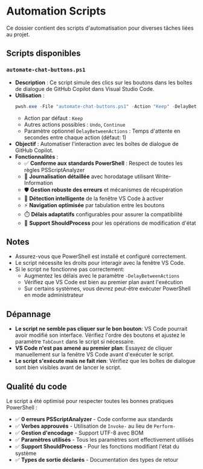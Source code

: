 # Automation Scripts

Ce dossier contient des scripts d'automatisation pour diverses tâches liées au projet.

## Scripts disponibles

### `automate-chat-buttons.ps1`

- **Description** : Ce script simule des clics sur les boutons dans les boîtes de dialogue de GitHub Copilot dans Visual Studio Code.
- **Utilisation** :
  ```powershell
  pwsh.exe -File "automate-chat-buttons.ps1" -Action "Keep" -DelayBetweenActions 1
  ```
  - Action par défaut : `Keep`
  - Autres actions possibles : `Undo`, `Continue`
  - Paramètre optionnel `DelayBetweenActions` : Temps d'attente en secondes entre chaque action (défaut: 1)
- **Objectif** : Automatiser l'interaction avec les boîtes de dialogue de GitHub Copilot.
- **Fonctionnalités** :
  - ✅ **Conforme aux standards PowerShell** : Respect de toutes les règles PSScriptAnalyzer
  - 📝 **Journalisation détaillée** avec horodatage utilisant Write-Information
  - 🛡️ **Gestion robuste des erreurs** et mécanismes de récupération
  - 🎯 **Détection intelligente** de la fenêtre VS Code à activer
  - ⚡ **Navigation optimisée** par tabulation entre les boutons
  - ⏱️ **Délais adaptatifs** configurables pour assurer la compatibilité
  - 🔧 **Support ShouldProcess** pour les opérations de modification d'état

## Notes

- Assurez-vous que PowerShell est installé et configuré correctement.
- Le script nécessite les droits pour interagir avec la fenêtre VS Code.
- Si le script ne fonctionne pas correctement:
  - Augmentez les délais avec le paramètre `-DelayBetweenActions`
  - Vérifiez que VS Code est bien au premier plan avant l'exécution
  - Sur certains systèmes, vous devrez peut-être exécuter PowerShell en mode administrateur

## Dépannage

- **Le script ne semble pas cliquer sur le bon bouton**: VS Code pourrait avoir modifié son interface. Vérifiez l'ordre des boutons et ajustez le paramètre `TabCount` dans le script si nécessaire.
- **VS Code n'est pas amené au premier plan**: Essayez de cliquer manuellement sur la fenêtre VS Code avant d'exécuter le script.
- **Le script s'exécute mais ne fait rien**: Vérifiez que les boîtes de dialogue sont bien visibles avant de lancer le script.

## Qualité du code

Le script a été optimisé pour respecter toutes les bonnes pratiques PowerShell :
- ✅ **0 erreurs PSScriptAnalyzer** - Code conforme aux standards
- ✅ **Verbes approuvés** - Utilisation de `Invoke-` au lieu de `Perform-`
- ✅ **Gestion d'encodage** - Support UTF-8 avec BOM
- ✅ **Paramètres utilisés** - Tous les paramètres sont effectivement utilisés
- ✅ **Support ShouldProcess** - Pour les fonctions modifiant l'état du système
- ✅ **Types de sortie déclarés** - Documentation des types de retour
